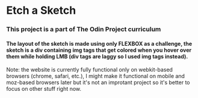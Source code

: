 ﻿# Etch a Sketch
### This project is a part of The Odin Project curriculum
#### The layout of the sketch is made using only FLEXBOX as a challenge, the sketch is a div containing img tags that get colored when you hover over them while holding LMB (div tags are laggy so I used img tags instead).
Note: the website is currently fully functional only on webkit-based browsers (chrome, safari, etc.), I might make it functional on mobile and moz-based browsers later but it's not an improtant project so it's better to focus on other stuff right now.
